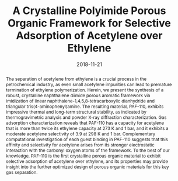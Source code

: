 ---
title: A Crystalline Polyimide Porous Organic Framework for Selective Adsorption of Acetylene over Ethylene
authors:
- Lingchang Jiang
- Yuyang Tian
- Tu Sun
- Youliang Zhu
- Hao Ren
- Xiaoqin Zou
- Yanhang Ma
- Katie R. Meihaus
- Jeffrey R. Long
- Guangshan Zhu
date: '2018-11-21'
doi: 10.1021/jacs.8b08174
publish_types: 期刊文章
publication: Journal of the American Chemical Society
publication_short: J. Am. Chem. Soc.
abstract: The separation of acetylene from ethylene is a crucial process  in the petrochemical industry, as even small acetylene impurities can  lead to premature termination of ethylene polymerization. Herein, we  present the synthesis of a robust, crystalline naphthalene diimide  porous aromatic framework via imidization of linear  naphthalene-1,4,5,8-tetracarboxylic dianhydride and triangular  tris(4-aminophenyl)amine. The resulting material, PAF-110, exhibits  impressive thermal and long-term structural stability, as indicated by  thermogravimetric analysis and powder X-ray diffraction  characterization. Gas adsorption characterization reveals that PAF-110  has a capacity for acetylene that is more than twice its ethylene  capacity at 273 K and 1 bar, and it exhibits a moderate acetylene  selectivity of 3.9 at 298 K and 1 bar. Complementary computational  investigation of each guest binding in PAF-110 suggests that this  affinity and selectivity for acetylene arises from its stronger  electrostatic interaction with the carbonyl oxygen atoms of the  framework. To the best of our knowledge, PAF-110 is the first  crystalline porous organic material to exhibit selective adsorption of  acetylene over ethylene, and its properties may provide insight into the  further optimized design of porous organic materials for this key gas  separation.
url_pdf: https://doi.org/10.1021/jacs.8b08174
---